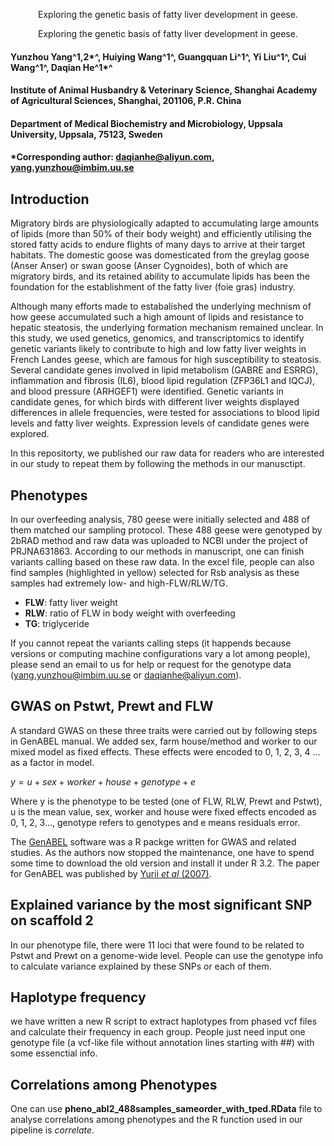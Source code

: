 <html><body><p align="center";style="font-size:2em;color:red">Exploring the genetic basis of fatty liver development in geese.</p></body></html>

<html><body><p align="center";style="font-size:2em">Exploring the genetic basis of fatty liver development in geese.</p></body></html>

#### Yunzhou Yang^1,2\*^, Huiying Wang^1^, Guangquan Li^1^, Yi Liu^1^, Cui Wang^1^, Daqian He^1\*^

#### Institute of Animal Husbandry & Veterinary Science, Shanghai Academy of Agricultural Sciences, Shanghai, 201106, P.R. China

#### Department of Medical Biochemistry and Microbiology, Uppsala University, Uppsala, 75123, Sweden

#### *Corresponding author: daqianhe@aliyun.com, yang.yunzhou@imbim.uu.se 


## Introduction
Migratory birds are physiologically adapted to accumulating large amounts of lipids (more than 50% of their body weight) and efficiently utilising the stored fatty acids to endure flights of many days to arrive at their target habitats. The domestic goose was domesticated from the greylag goose (Anser Anser) or swan goose (Anser Cygnoides), both of which are migratory birds, and its retained ability to accumulate lipids has been the foundation for the establishment of the fatty liver (foie gras) industry.

Although many efforts made to estabalished the underlying mechnism of how geese accumulated such a high amount of lipids and resistance to hepatic steatosis, the underlying formation mechanism remained unclear. In this study, we used genetics, genomics, and transcriptomics to identify genetic variants likely to contribute to high and low fatty liver weights in French Landes geese, which are famous for high susceptibility to steatosis. Several candidate genes involved in lipid metabolism (GABRE and ESRRG), inflammation and fibrosis (IL6), blood lipid regulation (ZFP36L1 and IQCJ), and blood pressure (ARHGEF1) were identified. Genetic variants in candidate genes, for which birds with different liver weights displayed differences in allele frequencies, were tested for associations to blood lipid levels and fatty liver weights. Expression levels of candidate genes were explored. 

In this repositorty, we published our raw data for readers who are interested in our study to repeat them by following the methods in our manusctipt.

## Phenotypes
In our overfeeding analysis, 780 geese were initially selected and 488 of them matched our sampling protocol. These 488 geese were genotyped by 2bRAD method and raw data was uploaded to NCBI under the project of PRJNA631863. According to our methods in manuscript, one can finish variants calling based on these raw data.
In the excel file, people can also find samples (highlighted in yellow) selected for Rsb analysis as these samples had extremely low- and high-FLW/RLW/TG.
  
  - **FLW**: fatty liver weight
  - **RLW**: ratio of FLW in body weight with overfeeding
  - **TG**: triglyceride
  
If you cannot repeat the variants calling steps (it happends because versions or computing machine configurations vary a lot among people), please send an email to us for help or request for the genotype data (yang.yunzhou@imbim.uu.se or daqianhe@aliyun.com).

## GWAS on Pstwt, Prewt and FLW
A standard GWAS on these three traits were carried out by following steps in GenABEL manual. We added sex, farm house/method and worker to our mixed model as fixed effects. These effects were encoded to 0, 1, 2, 3, 4 ... as a factor in model.

 $y = u+sex+worker+house+genotype+e$

Where y is the phenotype to be tested (one of FLW, RLW, Prewt and Pstwt), u is the mean value, sex, worker and house were fixed effects encoded as 0, 1, 2, 3..., genotype refers to genotypes and e means residuals error.

The [GenABEL](https://cran.r-project.org/web/packages/GenABEL/index.html) software was a R packge written for GWAS and related studies. As the authors now stopped the maintenance, one have to spend some time to download the old version and install it under R 3.2. The paper for GenABEL was published by [Yurii *et al* (2007)](https://academic.oup.com/bioinformatics/article/23/10/1294/198080).



## Explained variance by the most significant SNP on scaffold 2
In our phenotype file, there were 11 loci that were found to be related to Pstwt and Prewt on a genome-wide level. People can use the genotype info to calculate variance explained by these SNPs or each of them.
## Haplotype frequency
we have written a new R script to extract haplotypes from phased vcf files and calculate their frequency in each group. People just need input one genotype file (a vcf-like file without annotation lines starting with ##) with some essenctial info.
## Correlations among Phenotypes
One can use **pheno_abl2_488samples_sameorder_with_tped.RData** file to analyse correlations among phenotypes and the R function used in our pipeline is *correlate*.

